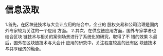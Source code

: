 
# 信息汲取
1.首先，在区块链技术与大会计应用的结合中，企业的
股权交易和公司治理是国内外专家较为关注的一个应用
方面。
2.其次，在供应链应用方面，国外专家学者也结合区块
链技术与相关的案例场景进行了系统化的研究，取得了不
错的效果
3.最后，国外在区块链技术与大会计
应用的研究中，关注程度较高的还有区
块链技术与共享经济的融合。
